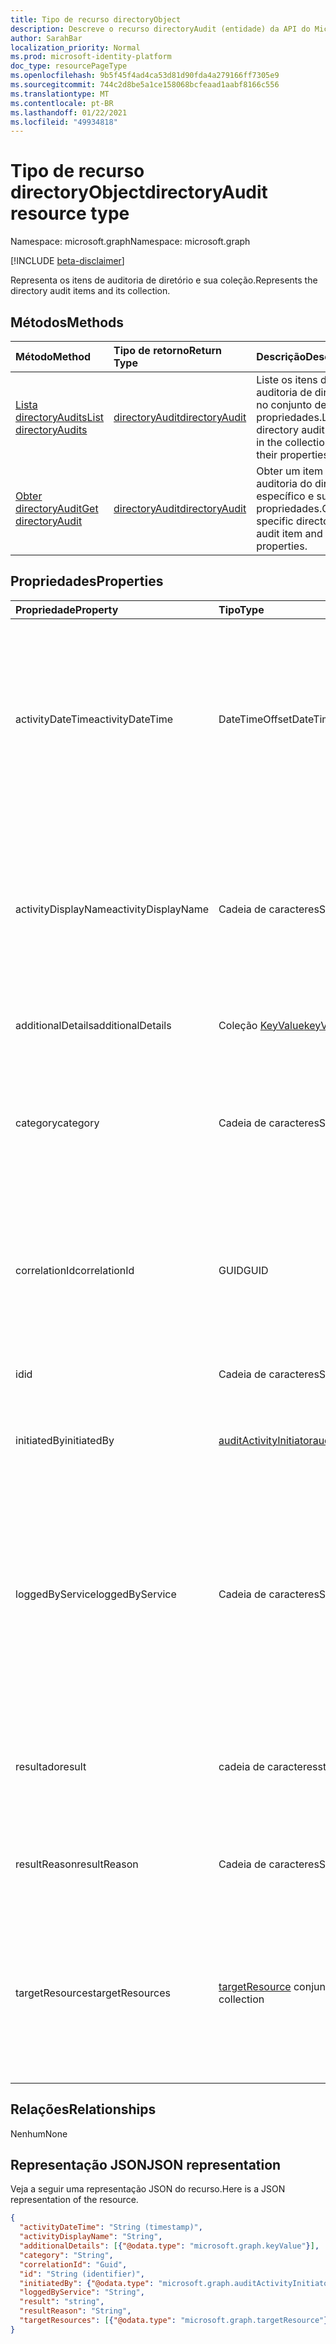 ```yaml
---
title: Tipo de recurso directoryObject
description: Descreve o recurso directoryAudit (entidade) da API do Microsoft Graph (REST), que ajuda a auditar atividades de diretório (locatário) (versão beta).
author: SarahBar
localization_priority: Normal
ms.prod: microsoft-identity-platform
doc_type: resourcePageType
ms.openlocfilehash: 9b5f45f4ad4ca53d81d90fda4a279166ff7305e9
ms.sourcegitcommit: 744c2d8be5a1ce158068bcfeaad1aabf8166c556
ms.translationtype: MT
ms.contentlocale: pt-BR
ms.lasthandoff: 01/22/2021
ms.locfileid: "49934818"
---
```

# <a name="directoryaudit-resource-type"></a><span data-ttu-id="18fae-103">Tipo de recurso directoryObject</span><span class="sxs-lookup"><span data-stu-id="18fae-103">directoryAudit resource type</span></span>

<span data-ttu-id="18fae-104">Namespace: microsoft.graph</span><span class="sxs-lookup"><span data-stu-id="18fae-104">Namespace: microsoft.graph</span></span>

[!INCLUDE [beta-disclaimer](../../includes/beta-disclaimer.md)]

<span data-ttu-id="18fae-105">Representa os itens de auditoria de diretório e sua coleção.</span><span class="sxs-lookup"><span data-stu-id="18fae-105">Represents the directory audit items and its collection.</span></span>

## <a name="methods"></a><span data-ttu-id="18fae-106">Métodos</span><span class="sxs-lookup"><span data-stu-id="18fae-106">Methods</span></span>

| <span data-ttu-id="18fae-107">Método</span><span class="sxs-lookup"><span data-stu-id="18fae-107">Method</span></span>           | <span data-ttu-id="18fae-108">Tipo de retorno</span><span class="sxs-lookup"><span data-stu-id="18fae-108">Return Type</span></span>    |<span data-ttu-id="18fae-109">Descrição</span><span class="sxs-lookup"><span data-stu-id="18fae-109">Description</span></span>|
|:---------------|:--------|:----------|
|[<span data-ttu-id="18fae-110">Lista directoryAudits</span><span class="sxs-lookup"><span data-stu-id="18fae-110">List directoryAudits</span></span>](../api/directoryaudit-list.md) | [<span data-ttu-id="18fae-111">directoryAudit</span><span class="sxs-lookup"><span data-stu-id="18fae-111">directoryAudit</span></span>](directoryaudit.md) |<span data-ttu-id="18fae-112">Liste os itens de auditoria de diretório no conjunto de suas propriedades.</span><span class="sxs-lookup"><span data-stu-id="18fae-112">List the directory audit items in the collection and their properties.</span></span>|
|[<span data-ttu-id="18fae-113">Obter directoryAudit</span><span class="sxs-lookup"><span data-stu-id="18fae-113">Get directoryAudit</span></span>](../api/directoryaudit-get.md) | [<span data-ttu-id="18fae-114">directoryAudit</span><span class="sxs-lookup"><span data-stu-id="18fae-114">directoryAudit</span></span>](directoryaudit.md) |<span data-ttu-id="18fae-115">Obter um item de auditoria do diretório específico e suas propriedades.</span><span class="sxs-lookup"><span data-stu-id="18fae-115">Get a specific directory audit item and its properties.</span></span>|


## <a name="properties"></a><span data-ttu-id="18fae-116">Propriedades</span><span class="sxs-lookup"><span data-stu-id="18fae-116">Properties</span></span>
| <span data-ttu-id="18fae-117">Propriedade</span><span class="sxs-lookup"><span data-stu-id="18fae-117">Property</span></span>            | <span data-ttu-id="18fae-118">Tipo</span><span class="sxs-lookup"><span data-stu-id="18fae-118">Type</span></span>                                                | <span data-ttu-id="18fae-119">Descrição</span><span class="sxs-lookup"><span data-stu-id="18fae-119">Description</span></span>                                                                                                                                                                                                                                                            |
|:--------------------|:----------------------------------------------------|:-----------------------------------------------------------------------------------------------------------------------------------------------------------------------------------------------------------------------------------------------------------------------|
| <span data-ttu-id="18fae-120">activityDateTime</span><span class="sxs-lookup"><span data-stu-id="18fae-120">activityDateTime</span></span>    | <span data-ttu-id="18fae-121">DateTimeOffset</span><span class="sxs-lookup"><span data-stu-id="18fae-121">DateTimeOffset</span></span>                                      | <span data-ttu-id="18fae-122">Indica a data e hora que a atividade foi executada.</span><span class="sxs-lookup"><span data-stu-id="18fae-122">Indicates the date and time the activity was performed.</span></span> <span data-ttu-id="18fae-123">O tipo de Timestamp é sempre UTC.</span><span class="sxs-lookup"><span data-stu-id="18fae-123">The Timestamp type is always in UTC time.</span></span> <span data-ttu-id="18fae-124">Por exemplo, meia-noite em UTC no dia 1º de janeiro de 2014 teria esta aparência: `'2014-01-01T00:00:00Z'`</span><span class="sxs-lookup"><span data-stu-id="18fae-124">For example, midnight UTC on Jan 1, 2014 would look like this: `'2014-01-01T00:00:00Z'`</span></span>                                                                              |
| <span data-ttu-id="18fae-125">activityDisplayName</span><span class="sxs-lookup"><span data-stu-id="18fae-125">activityDisplayName</span></span> | <span data-ttu-id="18fae-126">Cadeia de caracteres</span><span class="sxs-lookup"><span data-stu-id="18fae-126">String</span></span>                                              | <span data-ttu-id="18fae-127">Indica o nome da atividade ou o nome da operação (ex.:</span><span class="sxs-lookup"><span data-stu-id="18fae-127">Indicates the activity name or the operation name (E.g.</span></span> <span data-ttu-id="18fae-128">"Criar usuário", "Adicionar membro ao grupo").</span><span class="sxs-lookup"><span data-stu-id="18fae-128">"Create User", "Add member to group").</span></span> <span data-ttu-id="18fae-129">Para uma lista de atividades registradas, confira a lista de atividades do [Azure Ad.](/azure/active-directory/active-directory-reporting-activity-audit-logs#azure-ad-audit-activity-list)</span><span class="sxs-lookup"><span data-stu-id="18fae-129">For a list of activities logged, refer to [Azure Ad activity list](/azure/active-directory/active-directory-reporting-activity-audit-logs#azure-ad-audit-activity-list).</span></span> |
| <span data-ttu-id="18fae-130">additionalDetails</span><span class="sxs-lookup"><span data-stu-id="18fae-130">additionalDetails</span></span>   | <span data-ttu-id="18fae-131">Coleção [KeyValue](keyvalue.md)</span><span class="sxs-lookup"><span data-stu-id="18fae-131">[keyValue](keyvalue.md) collection</span></span>                  | <span data-ttu-id="18fae-132">Indica detalhes adicionais sobre a atividade.</span><span class="sxs-lookup"><span data-stu-id="18fae-132">Indicates additional details on the activity.</span></span>                                                                                                                                                                                                                          |
| <span data-ttu-id="18fae-133">category</span><span class="sxs-lookup"><span data-stu-id="18fae-133">category</span></span>            | <span data-ttu-id="18fae-134">Cadeia de caracteres</span><span class="sxs-lookup"><span data-stu-id="18fae-134">String</span></span>                                              | <span data-ttu-id="18fae-135">Indica qual categoria de recurso direcionada pela atividade.</span><span class="sxs-lookup"><span data-stu-id="18fae-135">Indicates which resource category that's targeted by the activity.</span></span> <span data-ttu-id="18fae-136">(Por exemplo: gerenciamento de usuário, grupo gerenciamento etc..)</span><span class="sxs-lookup"><span data-stu-id="18fae-136">(For example: User Management, Group Management etc..)</span></span>                                                                                                                                              |
| <span data-ttu-id="18fae-137">correlationId</span><span class="sxs-lookup"><span data-stu-id="18fae-137">correlationId</span></span>       | <span data-ttu-id="18fae-138">GUID</span><span class="sxs-lookup"><span data-stu-id="18fae-138">GUID</span></span>                                                | <span data-ttu-id="18fae-139">Indica uma ID exclusiva que ajuda correlacionar atividades que englobam vários serviços.</span><span class="sxs-lookup"><span data-stu-id="18fae-139">Indicates a unique ID that helps correlate activities that span across various services.</span></span> <span data-ttu-id="18fae-140">Pode ser usado para os logs de serviços de rastreamento.</span><span class="sxs-lookup"><span data-stu-id="18fae-140">Can be used to trace logs across services.</span></span>                                                                                                                                    |
| <span data-ttu-id="18fae-141">id</span><span class="sxs-lookup"><span data-stu-id="18fae-141">id</span></span>                  | <span data-ttu-id="18fae-142">Cadeia de caracteres</span><span class="sxs-lookup"><span data-stu-id="18fae-142">String</span></span>                                              | <span data-ttu-id="18fae-143">Indica que a ID exclusiva para a atividade.</span><span class="sxs-lookup"><span data-stu-id="18fae-143">Indicates the unique ID for the activity.</span></span>                                                                                                                                                                                                            |
| <span data-ttu-id="18fae-144">initiatedBy</span><span class="sxs-lookup"><span data-stu-id="18fae-144">initiatedBy</span></span>         | [<span data-ttu-id="18fae-145">auditActivityInitiator</span><span class="sxs-lookup"><span data-stu-id="18fae-145">auditActivityInitiator</span></span>](auditactivityinitiator.md) | <span data-ttu-id="18fae-146">Indica que informações sobre o usuário ou o aplicativo iniciou a atividade.</span><span class="sxs-lookup"><span data-stu-id="18fae-146">Indicates information about the user or app initiated the activity.</span></span>                                                                                                                                                                                                    |
| <span data-ttu-id="18fae-147">loggedByService</span><span class="sxs-lookup"><span data-stu-id="18fae-147">loggedByService</span></span>     | <span data-ttu-id="18fae-148">Cadeia de caracteres</span><span class="sxs-lookup"><span data-stu-id="18fae-148">String</span></span>                                              | <span data-ttu-id="18fae-149">Indica informação em que o serviço iniciou a atividade (por exemplo: gerenciamento de senha de autoatendimento, principais diretório, B2C, os usuários convidados, Microsoft Identity Manager, Privileged Identity Management.</span><span class="sxs-lookup"><span data-stu-id="18fae-149">Indicates information on which service initiated the activity (For example: Self-service Password Management, Core Directory, B2C, Invited Users, Microsoft Identity Manager, Privileged Identity Management.</span></span>                                                          |
| <span data-ttu-id="18fae-150">resultado</span><span class="sxs-lookup"><span data-stu-id="18fae-150">result</span></span>              | <span data-ttu-id="18fae-151">cadeia de caracteres</span><span class="sxs-lookup"><span data-stu-id="18fae-151">string</span></span>                                              | <span data-ttu-id="18fae-152">Indica o resultado da atividade.</span><span class="sxs-lookup"><span data-stu-id="18fae-152">Indicates the result of the activity.</span></span> <span data-ttu-id="18fae-153">Os valores possíveis são: `success`, `failure`, `timeout`, `unknownFutureValue`.</span><span class="sxs-lookup"><span data-stu-id="18fae-153">Possible values are: `success`, `failure`, `timeout`, `unknownFutureValue`.</span></span>                                                                                                                                                       |
| <span data-ttu-id="18fae-154">resultReason</span><span class="sxs-lookup"><span data-stu-id="18fae-154">resultReason</span></span>        | <span data-ttu-id="18fae-155">Cadeia de caracteres</span><span class="sxs-lookup"><span data-stu-id="18fae-155">String</span></span>                                              | <span data-ttu-id="18fae-156">Indica o motivo da falha se o resultado é "tempo esgotado" ou "Falha".</span><span class="sxs-lookup"><span data-stu-id="18fae-156">Indicates the reason for failure if the result is "Failure" or "timeout".</span></span>                                                                                                                                                                                              |
| <span data-ttu-id="18fae-157">targetResources</span><span class="sxs-lookup"><span data-stu-id="18fae-157">targetResources</span></span>     | <span data-ttu-id="18fae-158">[targetResource](targetresource.md) conjunto</span><span class="sxs-lookup"><span data-stu-id="18fae-158">[targetResource](targetresource.md) collection</span></span>      | <span data-ttu-id="18fae-159">Indica informação que o recurso foi alterado devido a atividade.</span><span class="sxs-lookup"><span data-stu-id="18fae-159">Indicates information on which resource was changed due to the activity.</span></span> <span data-ttu-id="18fae-160">Tipo de recurso de destino pode ser usuário, dispositivo, diretório, aplicativos, função, grupo, política ou outros.</span><span class="sxs-lookup"><span data-stu-id="18fae-160">Target Resource Type can be User, Device, Directory, App, Role, Group, Policy or Other.</span></span>                                                                                                       |

## <a name="relationships"></a><span data-ttu-id="18fae-161">Relações</span><span class="sxs-lookup"><span data-stu-id="18fae-161">Relationships</span></span>
<span data-ttu-id="18fae-162">Nenhum</span><span class="sxs-lookup"><span data-stu-id="18fae-162">None</span></span>


## <a name="json-representation"></a><span data-ttu-id="18fae-163">Representação JSON</span><span class="sxs-lookup"><span data-stu-id="18fae-163">JSON representation</span></span>

<span data-ttu-id="18fae-164">Veja a seguir uma representação JSON do recurso.</span><span class="sxs-lookup"><span data-stu-id="18fae-164">Here is a JSON representation of the resource.</span></span>

<!-- {
  "blockType": "resource",
  "optionalProperties": [

  ],
  "@odata.type": "microsoft.graph.directoryAudit"
}-->

```json
{
  "activityDateTime": "String (timestamp)",
  "activityDisplayName": "String",
  "additionalDetails": [{"@odata.type": "microsoft.graph.keyValue"}],
  "category": "String",
  "correlationId": "Guid",
  "id": "String (identifier)",
  "initiatedBy": {"@odata.type": "microsoft.graph.auditActivityInitiator"},
  "loggedByService": "String",
  "result": "string",
  "resultReason": "String",
  "targetResources": [{"@odata.type": "microsoft.graph.targetResource"}]
}
```

<!-- uuid: 8fcb5dbc-d5aa-4681-8e31-b001d5168d79
2015-10-25 14:57:30 UTC -->
<!-- {
  "type": "#page.annotation",
  "description": "directoryAudit resource",
  "keywords": "",
  "section": "documentation",
  "tocPath": ""
}-->


